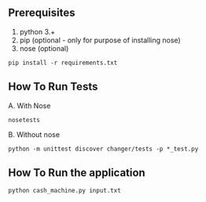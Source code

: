 ## Prerequisites

1. python 3.+ 
2. pip (optional - only for purpose of installing nose)
3. nose (optional)
```
pip install -r requirements.txt 
```

## How To Run Tests
A. With Nose
```
nosetests
```

B. Without nose
```
python -m unittest discover changer/tests -p *_test.py
```

## How To Run the application
```
python cash_machine.py input.txt
```